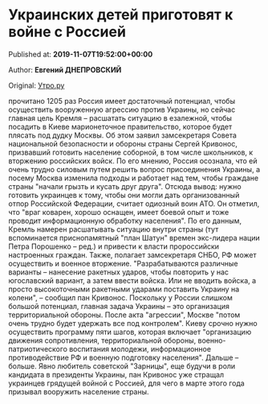 
# Украинских детей приготовят к войне с Россией

Published at: **2019-11-07T19:52:00+00:00**

Author: **Евгений ДНЕПРОВСКИЙ**

Original: [Утро.ру](https://utro.ru/politics/2019/11/07/1423792.shtml)

прочитано 1205 раз
Россия имеет достаточный потенциал, чтобы осуществить вооруженную агрессию против Украины, но сейчас главная цель Кремля – расшатать ситуацию в езалежной, чтобы посадить в Киеве марионеточное правительство, которое будет плясать под дудку Москвы. Об этом заявил замсекретаря Совета национальной безопасности и обороны страны Сергей Кривонос, призвавший готовить население соборной, в том числе школьников, к вторжению российских войск.
По его мнению, Россия осознала, что ей очень трудно силовым путем решить вопрос присоединения Украины, а посему Москва изменила подходы и работает над тем, чтобы граждане страны "начали грызть и кусать друг друга". Отсюда вывод: нужно готовить украинцев к тому, чтобы они могли дать организованный отпор Российской Федерации, считает одиозный воин АТО.
Он отметил, что "враг коварен, хорошо оснащен, имеет боевой опыт и тоже проводит информационную обработку населения". По его данным, Кремль намерен расшатывать ситуацию внутри страны (тут вспоминается приснопамятный "план Шатун" времен экс-лидера нации Петра Порошенко – ред.) и привести к власти пророссийски настроенных граждан. Также, полагает замсекретаря СНБО, РФ может осуществить и военное вторжение.
"Разрабатываются различные варианты – нанесение ракетных ударов, чтобы повторить у нас югославский вариант, а затем ввести войска. Или не вводить войска, а просто высокоточными ракетными ударами поставить Украину на колени", – сообщил пан Кривонос.
Поскольку у России слишком большой потенциал, главная задача Украины – это организация территориальной обороны. После акта "агрессии", Москве "потом очень трудно будет удержать все под контролем". Киеву срочно нужно осуществить программу пяти шагов, которая включает "организацию движения сопротивления, территориальной обороны, военно-патриотического воспитания молодежи, информационное противодействие РФ и военную подготовку населения".
Дальше – больше.
Явно любитель советской "Зарницы", еще будучи в роли кандидата в президенты Украины, пан Кривонос уже стращал украинцев грядущей войной с Россией, для чего в марте этого года призывал вооружить население страны.
